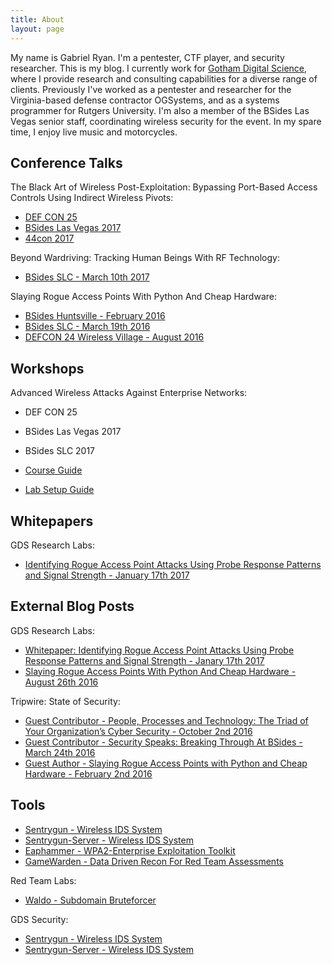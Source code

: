 ```yaml
---
title: About
layout: page
---
```


My name is Gabriel Ryan. I'm a pentester, CTF player, and security researcher. This is my blog. I currently work for [Gotham Digital Science](https://www.gdssecurity.com), where I provide research and consulting capabilities for a diverse range of clients. Previously I've worked as a pentester and researcher for the Virginia-based defense contractor OGSystems, and as a systems programmer for Rutgers University. I'm also a member of the BSides Las Vegas senior staff, coordinating wireless security for the event. In my spare time, I enjoy live music and motorcycles.

Conference Talks
----------------

The Black Art of Wireless Post-Exploitation: Bypassing Port-Based Access Controls Using Indirect Wireless Pivots:

- [DEF CON 25](https://media.defcon.org/DEF%20CON%2025/DEF%20CON%2025%20presentations/DEFCON-25-Gabriel-Ryan-The-Black-Art-of-Wireless-Post-Exploitation-UPDATED.pdf)
- [BSides Las Vegas 2017](https://www.peerlyst.com/posts/bsideslv-2017-the-black-art-of-wireless-post-exploitation-gabriel-ryan)
- [44con 2017](https://44con.com/44con/44con-2017/talks-2017/)

Beyond Wardriving: Tracking Human Beings With RF Technology:

- [BSides SLC - March 10th 2017](https://bsidesslc2017.sched.com/event/9Z2Y/beyond-wardriving-tracking-human-beings-with-rf-technology)

Slaying Rogue Access Points With Python And Cheap Hardware:

- [BSides Huntsville - February 2016](https://www.youtube.com/watch?v=TPiAOsAOJzo&t=1s)
- [BSides SLC - March 19th 2016](https://www.youtube.com/watch?v=5OXGizqZjUc&t=419s)
- [DEFCON 24 Wireless Village - August 2016](https://www.youtube.com/watch?v=dtNUFGnToQs)


Workshops
---------

Advanced Wireless Attacks Against Enterprise Networks:

- DEF CON 25
- BSides Las Vegas 2017
- BSides SLC 2017

- [Course Guide](https://media.defcon.org/DEF%20CON%2025/DEF%20CON%2025%20presentations/DEFCON-25-Gabriel-Ryan-Advanced-Wireless-Attacks-Against-Enterprise-Networks-Course-Guide.pdf)
- [Lab Setup Guide](https://media.defcon.org/DEF%20CON%2025/DEF%20CON%2025%20presentations/DEFCON-25-Gabriel-Ryan-Advanced-Wireless-Attacks-Against-Enterprise-Networks-Course-Guide.pdf)

Whitepapers
-----------

GDS Research Labs:

- [Identifying Rogue Access Point Attacks Using Probe Response Patterns and Signal Strength - January 17th 2017](https://github.com/gdssecurity/Whitepapers/blob/master/GDS%20Labs%20-%20Identifying%20Rogue%20Access%20Point%20Attacks%20Using%20Probe%20Response%20Patterns%20and%20Signal%20Strength.pdf)

External Blog Posts
-------------------

GDS Research Labs:

- [Whitepaper: Identifying Rogue Access Point Attacks Using Probe Response Patterns and Signal Strength - Janary 17th 2017](http://blog.gdssecurity.com/labs/2017/1/17/whitepaper-identifying-rogue-access-point-attacks-using-prob.html)
- [Slaying Rogue Access Points With Python And Cheap Hardware - August 26th 2016](http://blog.gdssecurity.com/labs/2016/8/26/slaying-rogue-access-points-with-python-and-cheap-hardware.html)

Tripwire: State of Security:

- [Guest Contributor - People, Processes and Technology: The Triad of Your Organization’s Cyber Security - October 2nd 2016](https://www.tripwire.com/state-of-security/security-data-protection/cyber-security/people-processes-and-technology-the-triad-of-your-organizations-cyber-security/)
- [Guest Contributor - Security Speaks: Breaking Through At BSides - March 24th 2016](https://www.tripwire.com/state-of-security/security-awareness/events/security-speaks-breaking-through-at-bsides/)
- [Guest Author - Slaying Rogue Access Points with Python and Cheap Hardware - February 2nd 2016](https://www.tripwire.com/state-of-security/off-topic/slaying-rogue-access-points-with-python-and-cheap-hardware/)

Tools
-----

- [Sentrygun - Wireless IDS System](https://github.com/s0lst1c3/sentrygun)
- [Sentrygun-Server - Wireless IDS System](https://github.com/s0lst1c3/sentrygun-server)
- [Eaphammer - WPA2-Enterprise Exploitation Toolkit](https://github.com/s0lst1c3/eaphammer)
- [GameWarden - Data Driven Recon For Red Team Assessments](https://github.com/s0lst1c3/eaphammer)

Red Team Labs:

- [Waldo - Subdomain Bruteforcer](https://github.com/red-team-labs/waldo)

GDS Security:

- [Sentrygun - Wireless IDS System](https://github.com/gdssecurity/sentrygun)
- [Sentrygun-Server - Wireless IDS System](https://github.com/gdssecurity/sentrygun-server)
